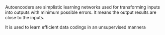 Autoencoders are simplistic learning networks used for transforming inputs into outputs with minimum possible errors. It means the output results are close to the inputs.

It is used to learn efficient data codings in an unsupervised mannera